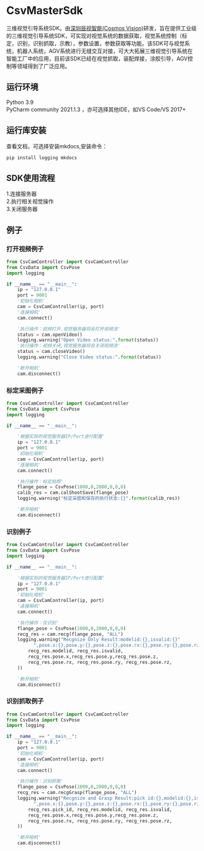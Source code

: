 # CsvMasterSdk
三维视觉引导系统SDK。由[深圳辰视智能(Cosmos Vision)](http://www.cosmosvisiontech.com/)研发，旨在提供工业级的三维视觉引导系统SDK，可实现对视觉系统的数据获取，视觉系统控制（标定，识别，识别抓取，示教），参数设置，参数获取等功能。该SDK可与视觉系统，机器人系统，AGV系统进行无缝交互对接，可大大拓展三维视觉引导系统在智能工厂中的应用，目前该SDK已经在视觉抓取，装配焊接，涂胶引导，AGV控制等领域得到了广泛应用。

## 运行环境
Python 3.9 <br>
PyCharm community 2021.1.3 ，亦可选择其他IDE，如VS Code/VS 2017+ <br>

## 运行库安装
查看文档，可选择安装mkdocs,安装命令：
```python
pip install logging mkdocs
```

## SDK使用流程
1.连接服务器 <br>
2.执行相关视觉操作 <br>
3.关闭服务器 <br>


## 例子

### 打开视频例子
```python
from CsvCamController import CsvCamController
from CsvData import CsvPose
import logging

if __name__ == "__main__":
    ip = "127.0.0.1"
    port = 9001
    '初始化相机'
    cam = CsvCamController(ip, port)
    '连接相机'
    cam.connect()

    '执行操作：视频打开,视觉服务器将会打开视频流'
    status = cam.openVideo()
    logging.warning("Open Video status:".format(status))
    '执行操作：视频关闭,视觉服务器将会关闭视频流'
    status = cam.closeVideo()
    logging.warning("Close Video status:".format(status))

    '断开相机'
    cam.disconnect()
```


### 标定采图例子
```python
from CsvCamController import CsvCamController
from CsvData import CsvPose
import logging

if __name__ == "__main__":

    '根据实际的视觉服务器IP/Port进行配置'
    ip = "127.0.0.1"
    port = 9001
    '初始化相机'
    cam = CsvCamController(ip, port)
    '连接相机'
    cam.connect()

    '执行操作：标定拍照'
    flange_pose = CsvPose(1000,0,2000,0,0,0)
    calib_res = cam.calShootSave(flange_pose)
    logging.warning("标定采图和保存的执行状态:{}".format(calib_res))

    '断开相机'
    cam.disconnect()
```


### 识别例子
```python
from CsvCamController import CsvCamController
from CsvData import CsvPose
import logging

if __name__ == "__main__":

    '根据实际的视觉服务器IP/Port进行配置'
    ip = "127.0.0.1"
    port = 9001
    '初始化相机'
    cam = CsvCamController(ip, port)
    '连接相机'
    cam.connect()

    '执行操作：仅识别'
    flange_pose = CsvPose(1000,0,2000,0,0,0)
    recg_res = cam.recg(flange_pose, "ALL")
    logging.warning("Recgnize Only Result:modelid:{},isvalid:{}"
          ",pose.x:{},pose.y:{},pose.z:{},pose.rx:{},pose.ry:{},pose.rz:{}".format(
        recg_res.modelid, recg_res.isvalid,
        recg_res.pose.x,recg_res.pose.y,recg_res.pose.z,
        recg_res.pose.rx, recg_res.pose.ry, recg_res.pose.rz,
    ))

    '断开相机'
    cam.disconnect()
```


### 识别抓取例子
```python
from CsvCamController import CsvCamController
from CsvData import CsvPose
import logging

if __name__ == "__main__":
    ip = "127.0.0.1"
    port = 9001
    '初始化相机'
    cam = CsvCamController(ip, port)
    '连接相机'
    cam.connect()

    '执行操作：识别抓取'
    flange_pose = CsvPose(1000,0,2000,0,0,0)
    recg_res = cam.recgGrasp(flange_pose, "ALL")
    logging.warning("Recgnize and Grasp Result:pick id:{},modelid:{},isvalid:{}"
          ",pose.x:{},pose.y:{},pose.z:{},pose.rx:{},pose.ry:{},pose.rz:{}".format(
        recg_res.pick_id, recg_res.modelid, recg_res.isvalid,
        recg_res.pose.x,recg_res.pose.y,recg_res.pose.z,
        recg_res.pose.rx, recg_res.pose.ry, recg_res.pose.rz,
    ))

    '断开相机'
    cam.disconnect()
```